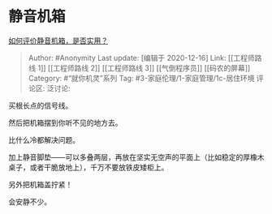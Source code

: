 # 静音机箱
[如何评价静音机箱，是否实用？](https://www.zhihu.com/question/50754832/answer/1475097354)

> Author: #Anonymity
> Last update: [编辑于 2020-12-16]
> Link: [[工程师路线 1]] [[工程师路线 2]] [[工程师路线 3]] [[气倒程序员]] [[码农的屏幕]]
> Category: #“就你机灵”系列
> Tag: #3-家庭伦理/1-家庭管理/1c-居住环境
> 评论区:
> 泛讨论:

买根长点的信号线。

然后把机箱摆到你听不见的地方去。

比什么冷都解决问题。

加上静音脚垫——可以多叠两层，再放在坚实无空声的平面上（比如稳定的厚橡木桌子，或者干脆放地上），千万不要放铁皮矮柜上。

另外把机箱盖拧紧！

会安静不少。
